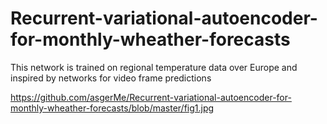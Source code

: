 # Recurrent-variational-autoencoder-for-monthly-wheather-forecasts
This network is trained on regional temperature data over Europe and inspired by networks for video frame predictions

https://github.com/asgerMe/Recurrent-variational-autoencoder-for-monthly-wheather-forecasts/blob/master/fig1.jpg
